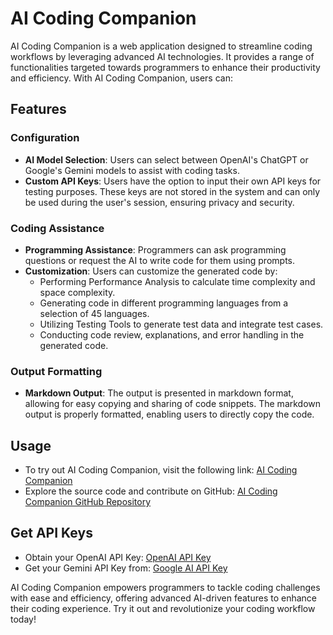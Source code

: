 # AI Coding Companion

AI Coding Companion is a web application designed to streamline coding workflows by leveraging advanced AI technologies. It provides a range of functionalities targeted towards programmers to enhance their productivity and efficiency. With AI Coding Companion, users can:

## Features

### Configuration
- **AI Model Selection**: Users can select between OpenAI's ChatGPT or Google's Gemini models to assist with coding tasks.
- **Custom API Keys**: Users have the option to input their own API keys for testing purposes. These keys are not stored in the system and can only be used during the user's session, ensuring privacy and security.

### Coding Assistance
- **Programming Assistance**: Programmers can ask programming questions or request the AI to write code for them using prompts.
- **Customization**: Users can customize the generated code by:
  - Performing Performance Analysis to calculate time complexity and space complexity.
  - Generating code in different programming languages from a selection of 45 languages.
  - Utilizing Testing Tools to generate test data and integrate test cases.
  - Conducting code review, explanations, and error handling in the generated code.

### Output Formatting
- **Markdown Output**: The output is presented in markdown format, allowing for easy copying and sharing of code snippets. The markdown output is properly formatted, enabling users to directly copy the code.

## Usage
- To try out AI Coding Companion, visit the following link: [AI Coding Companion](https://aicodingcompanion.streamlit.app/)
- Explore the source code and contribute on GitHub: [AI Coding Companion GitHub Repository](https://github.com/WaqasAhsan/ai_coding_companion)

## Get API Keys
- Obtain your OpenAI API Key: [OpenAI API Key](https://platform.openai.com/account/api-keys)
- Get your Gemini API Key from: [Google AI API Key](https://ai.google.dev/)

AI Coding Companion empowers programmers to tackle coding challenges with ease and efficiency, offering advanced AI-driven features to enhance their coding experience. Try it out and revolutionize your coding workflow today!